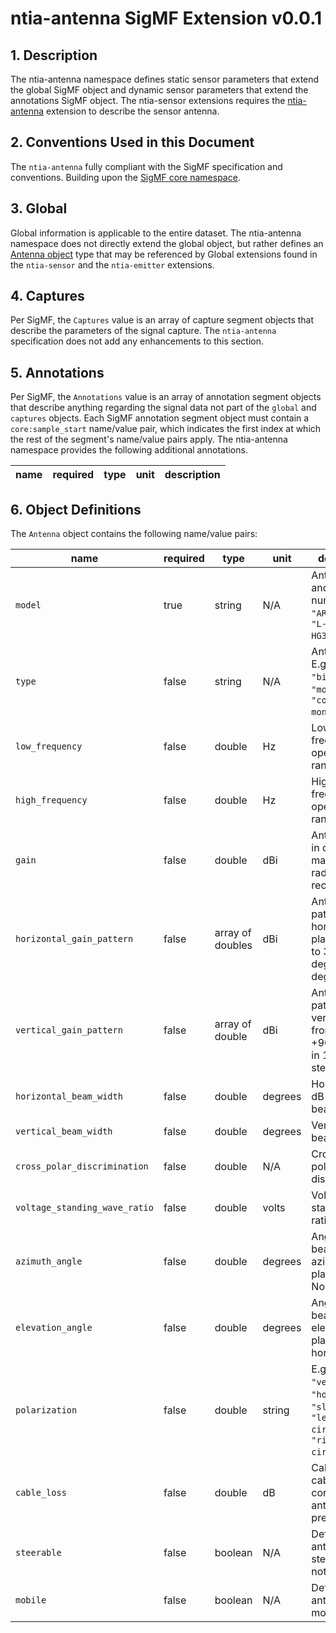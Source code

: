 # ntia-antenna SigMF Extension v0.0.1

## 1. Description
The ntia-antenna namespace defines static sensor parameters that extend the global SigMF object and dynamic sensor parameters that extend the annotations SigMF object. The ntia-sensor extensions requires the [ntia-antenna](https://github.com/ntia/sigmf-ext-ntia-antenna) extension to describe the sensor antenna. 

## 2. Conventions Used in this Document
The `ntia-antenna` fully compliant with the SigMF specification and conventions. Building upon the [SigMF core namespace](https://github.com/gnuradio/SigMF/blob/master/sigmf-spec.md#namespaces).  

## 3. Global
Global information is applicable to the entire dataset. The ntia-antenna namespace does not directly extend the global object, but rather defines an [Antenna object](#61-antenna-object) type that may be referenced by Global extensions found in the `ntia-sensor` and the `ntia-emitter` extensions.


## 4. Captures
Per SigMF, the `Captures` value is an array of capture segment objects that describe the parameters of the signal capture. The `ntia-antenna` specification does not add any enhancements to this section.

## 5. Annotations
Per SigMF, the `Annotations` value is an array of annotation segment objects that describe anything regarding the signal data not part of the `global` and `captures` objects. Each SigMF annotation segment object must contain a `core:sample_start` name/value pair, which indicates the first index at which the rest of the segment's name/value pairs apply.  The ntia-antenna namespace provides the following additional annotations. 

|name|required|type|unit|description|
|----|--------------|-------|-------|-----------|

## 6. Object Definitions

The `Antenna` object contains the following name/value pairs:

|name|required|type|unit|description|
|----|--------------|-------|-------|-----------|
|`model`|true|string|N/A|Antenna make and model number. E.g. `"ARA CSB-16"`, `"L-com HG3512UP-NF"`.|
|`type`|false|string|N/A|Antenna type. E.g. `"dipole"`, `"biconical"`, `"monopole"`, `"conical monopole"`.|
|`low_frequency`|false|double|Hz|Low frequency of operational range.|
|`high_frequency`|false|double|Hz|High frequency of operational range.|
|`gain`|false|double|dBi|Antenna gain in direction of maximum radiation or reception.|
|`horizontal_gain_pattern`|false|array of doubles|dBi|Antenna gain pattern in horizontal plane from 0 to 359 degrees in 1 degree steps.|
|`vertical_gain_pattern`|false|array of double|dBi|Antenna gain pattern in vertical plane from -90 to +90 degrees in 1 degree steps.|
|`horizontal_beam_width`|false|double|degrees|Horizontal 3-dB beamwidth.|
|`vertical_beam_width`|false|double|degrees|Vertical 3-dB beamwidth.|
|`cross_polar_discrimination`|false|double|N/A|Cross-polarization discrimination.|
|`voltage_standing_wave_ratio`|false|double|volts|Voltage standing wave ratio.|
|`azimuth_angle`|false|double|degrees|Angle of main beam in azimuthal plane from North.|
|`elevation_angle`|false|double|degrees|Angle of main beam in elevation plane from horizontal.|
|`polarization`|false|double|string|E.g. `"vertical"`, `"horizontal"`, `"slant-45"`, `"left-hand circular"`, `"right-hand circular"`.|
|`cable_loss`|false|double|dB|Cable loss for cable connecting antenna and preselector.|
|`steerable`|false|boolean|N/A|Defines if the antenna is steerable or not.|
|`mobile`|false|boolean|N/A|Defines if the antenna is mobile or not.|
